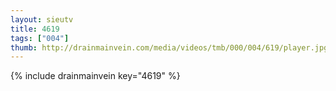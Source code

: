 ```yaml
--- 
layout: sieutv
title: 4619
tags: ["004"]
thumb: http://drainmainvein.com/media/videos/tmb/000/004/619/player.jpg
---
```

{% include drainmainvein key="4619" %} 
